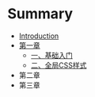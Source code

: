 # Summary

* [Introduction](README.md)
* [第一章](di-yi-zhang.md)
  * [一、基础入门](di-yi-zhang/yi-3001-ji-chu-ru-men.md)
  * [二、全局CSS样式](di-yi-zhang/san-3001-quan-ju-css-yang-shi.md)
* 第二章
* 第三章

